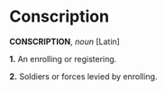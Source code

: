 # Conscription

**CONSCRIPTION**, _noun_ \[Latin\]

**1.** An enrolling or registering.

**2.** Soldiers or forces levied by enrolling.